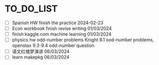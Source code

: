 # TO_DO_LIST

- [ ] Spanish HW finish the practice 2024-02-23
- [ ] Econ workbook finish revise writing 01/03/2024
- [ ] finish kaggle.com machine learning 01/03/2024
- [ ] physics hw odd-number problems Knight 8.1 ood-number problems,
openstax 9.3-9.4 odd-number question
- [ ] 语文红楼梦演讲 06/03/2024
- [ ] learn makepkg 06/03/2024
